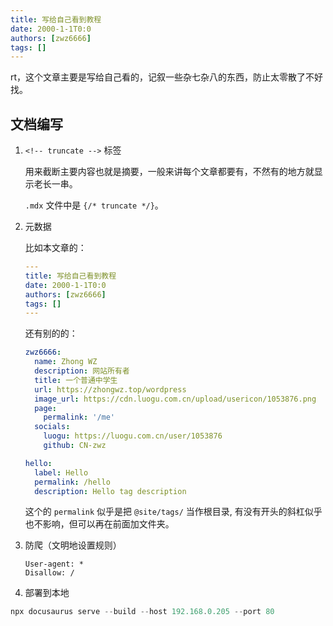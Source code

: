 ```yaml
---
title: 写给自己看到教程
date: 2000-1-1T0:0
authors: [zwz6666]
tags: []
---
```

rt，这个文章主要是写给自己看的，记叙一些杂七杂八的东西，防止太零散了不好找。
<!-- truncate -->
## 文档编写

1. ```<!-- truncate -->``` 标签

   用来截断主要内容也就是摘要，一般来讲每个文章都要有，不然有的地方就显示老长一串。

   ```.mdx``` 文件中是 ```{/* truncate */}```。

2. 元数据

   比如本文章的：

   ```yml
   ---
   title: 写给自己看到教程
   date: 2000-1-1T0:0
   authors: [zwz6666]
   tags: []
   ---
   ```

   还有别的的：

   ```yml title="blog/authors.yml"
   zwz6666:
     name: Zhong WZ
     description: 网站所有者
     title: 一个普通中学生
     url: https://zhongwz.top/wordpress
     image_url: https://cdn.luogu.com.cn/upload/usericon/1053876.png
     page:
       permalink: '/me'
     socials:
       luogu: https://luogu.com.cn/user/1053876
       github: CN-zwz
   ```

   ```yml title="blog/tags.yml"
   hello:
     label: Hello
     permalink: /hello
     description: Hello tag description
   ```

   这个的 `permalink` 似乎是把 `@site/tags/` 当作根目录, 有没有开头的斜杠似乎也不影响，但可以再在前面加文件夹。

3. 防爬（文明地设置规则）

   ```text title="static/robots.txt"
   User-agent: *
   Disallow: /
   ```

4. 部署到本地

  ```powershell
  npx docusaurus serve --build --host 192.168.0.205 --port 80
  ```
